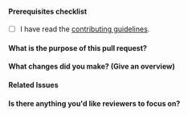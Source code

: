 <!--
    Thank you for contributing!

    ESLint adheres to the [OpenJS Foundation Code of Conduct](https://eslint.org/conduct).
-->

#### Prerequisites checklist

-   [ ] I have read the [contributing guidelines](https://github.com/eslint/eslint/blob/HEAD/CONTRIBUTING.md).

#### What is the purpose of this pull request?

<!--
    Please ensure your pull request is ready:

    - Read the pull request guide (https://eslint.org/docs/latest/contribute/pull-requests)
    - Update documentation for this change (if appropriate)
-->

<!--
    The following is required for all pull requests:
-->

#### What changes did you make? (Give an overview)

#### Related Issues

#### Is there anything you'd like reviewers to focus on?

<!-- markdownlint-disable-file MD004 -->
